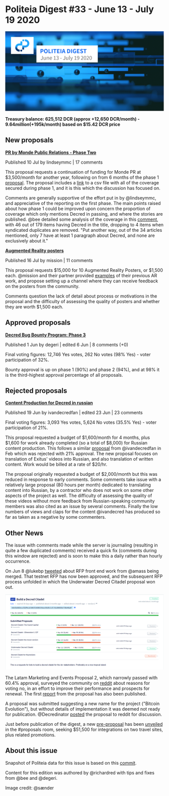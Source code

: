 # Politeia Digest #33 - June 13 - July 19 2020

![Image credit: @sænder](img/issue033/033-title.png)

**Treasury balance: 625,512 DCR (approx +12,650 DCR/month) - $9.64 million (+$195k/month) based on $15.42 DCR price**

## New proposals

**[PR by Monde Public Relations - Phase Two](https://proposals.decred.org/proposals/c81926b1958e54b2f294085da4ab03e9a63223f8ccd32e74a43493bf62de6185)**

Published 10 Jul by lindseymmc | 17 comments

This proposal requests a continuation of funding for Monde PR at $3,500/month for another year, following on from 6 months of the phase 1 [proposal](https://proposals.decred.org/proposals/bdd02d82547bd78fc95939c1e2b3df21ebec6e8d31444df5bea3c133b0199f05). The proposal includes a [link](https://github.com/decredcommunity/pr/blob/release/monde-pr-media-coverage.csv) to a csv file with all of the coverage secured during phase 1, and it is this which the discussion has focused on.

Comments are generally supportive of the effort put in by @lindseymmc, and appreciative of the reporting on the first phase. The main points raised about how phase 1 could be improved upon concern the proportion of coverage which only mentions Decred in passing, and where the stories are published. @bee detailed some analysis of the coverage in this [comment](https://proposals.decred.org/proposals/c81926b1958e54b2f294085da4ab03e9a63223f8ccd32e74a43493bf62de6185/comments/17), with 46 out of 179 items having Decred in the title, dropping to 4 items when syndicated duplicates are removed. "Put another way, out of the 34 articles mentioned, only 7 have at least 1 paragraph about Decred, and none are exclusively about it."

**[Augmented Reality posters](https://proposals.decred.org/proposals/dedf452074752d7e29304a0566643feb26d1d130596e04c613e15de113ac2d08)**

Published 16 Jul by mission | 11 comments

This proposal requests $15,000 for 10 Augmented Reality Posters, or $1,500 each. @mission and their partner provided [examples](http://www.users.pjwstk.edu.pl/~s2946/decred.pdf) of their previous AR work, and propose setting up a channel where they can receive feedback on the posters from the community.

Comments question the lack of detail about process or motivations in the proposal and the difficulty of assessing the quality of posters and whether they are worth $1,500 each.

## Approved proposals

**[Decred Bug Bounty Program: Phase 3](https://proposals.decred.org/proposals/2170df6af2cda7d048039d893cc8438b001577989441a33709820f56df7075c0)**

Published 1 Jun by degeri | edited 6 Jun | 8 comments (+0)

Final voting figures: 12,746 Yes votes, 262 No votes (98% Yes) - voter participation of 32%.

Bounty approval is up on phase 1 (90%) and phase 2 (94%), and at 98% it is the third-highest approval percentage of all proposals.

## Rejected proposals

**[Content Production for Decred in russian](https://proposals.decred.org/proposals/df11d7ac85061e6a02d6503555e585a1a37fffd82101eeea14670537c951926f)**

Published 19 Jun by ivandecredfan | edited 23 Jun | 23 comments

Final voting figures: 3,093 Yes votes, 5,624 No votes (35.5% Yes) - voter participation of 21%.

This proposal requested a budget of $1,600/month for 4 months, plus $1,600 for work already completed (so a total of $8,000) for Russian content production. This follows a similar [proposal](https://proposals.decred.org/proposals/92e3f2176b332c1aea5887acd2324c2cd730ec450e563df52ddae9d5927d5d36) from @ivandecredfan in Feb which was rejected with 21% approval. The new proposal focuses on translation of Exitus' videos into Russian, and also translation of written content. Work would be billed at a rate of $20/hr.

The proposal originally requested a budget of $2,000/month but this was reduced in response to early comments. Some comments take issue with a relatively large proposal (80 hours per month) dedicated to translating content into Russian, by a contractor who does not work on some other aspects of the project as well. The difficulty of assessing the quality of these videos without more feedback from Russian-speaking community members was also cited as an issue by several comments. Finally the low numbers of views and claps for the content @ivandecred has produced so far as taken as a negative by some commenters.

## Other News

The issue with comments made while the server is journaling (resulting in quite a few duplicated comments) received a quick fix (comments during this window are rejected) and is soon to make this a daily rather than hourly occurrence.

On Jun 8 @lukebp [tweeted](https://twitter.com/lukebp_/status/1270075883487850496) about RFP front end work from @amass being merged. That testnet RFP has now been approved, and the subsequent RFP process unfolded in which the Underwater Decred Citadel proposal won out.

!["This is what it looks like when (testnet) Decred stakeholders vote to approve an underwater citadel"](img/issue033/citadel-rfp.png)

The Latam Marketing and Events Proposal 2, which narrowly passed with 60.4% approval, surveyed the community on [reddit](https://www.reddit.com/r/decred/comments/gzw6hl/what_are_the_thoughts_of_the_394/) about reasons for voting no, in an effort to improve their performance and prospects for renewal. The first [report](https://www.reddit.com/r/decred/comments/hn4sve/activities_report_decred_en_espa%C3%B1ol_proposal_2/) from the proposal has also been published.

A proposal was submitted suggesting a new name for the project ("Bitcoin Evolution"), but without details of implementation it was deemed not ready for publication. @Decredinator [posted](https://www.reddit.com/r/decred/comments/hh2ult/a_better_name_for_decred_to_broaden_the_reach_of/) the proposal to reddit for discussion.

Just before publication of the digest, a new [pre-proposal](https://pastebin.com/LqqWH0sJ) has been [unveiled](https://matrix.to/#/!qYpAAClAYrHaUIGkLs:decred.org/$LFaTgEraOPCXQ0HMl0wM8aVmko-cBCToR76jNOgQfTg?via=decred.org&via=matrix.org&via=planetdecred.org) in the #proposals room, seeking $51,500 for integrations on two travel sites, plus related promotions.

## About this issue

Snapshot of Politeia data for this issue is based on this [commit](https://github.com/decred-proposals/mainnet/commit/0ca1a6fd3958e60f53db27d624d47a0e18d1c7e5).

Content for this edition was authored by @richardred with tips and fixes from @bee and @degeri.

Image credit: @sænder

